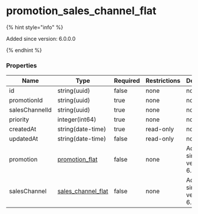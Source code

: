 
# promotion_sales_channel_flat

{% hint style="info" %}

Added since version: 6.0.0.0

{% endhint %}

### Properties

|Name|Type|Required|Restrictions|Description|
|---|---|---|---|---|
|id|string(uuid)|false|none|none|
|promotionId|string(uuid)|true|none|none|
|salesChannelId|string(uuid)|true|none|none|
|priority|integer(int64)|true|none|none|
|createdAt|string(date-time)|true|read-only|none|
|updatedAt|string(date-time)|false|read-only|none|
|promotion|[promotion_flat](/schema/promotion_flat.md)|false|none|Added since version: 6.0.0.0|
|salesChannel|[sales_channel_flat](/schema/sales_channel_flat.md)|false|none|Added since version: 6.0.0.0|
